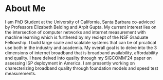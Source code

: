 

About Me
======
I am PhD Student at the University of California, Santa Barbara co-adviced by Professors Elizabeth Belding and Arpit Gupta. My current interest lies on the intersection of computer networks and internet measurement with machine learning which is furthered by my reciept of the NSF Graduate Fellowship. I build large scale and scalable systems that can be of prcatical use both in the industry and academia. My overall goal is to delve into the 3 dimensions of internet broadband that is broadband availability, affordability and quality. I have delved into quality through my SIGCOMM'24 paper on assessing ISP deployment in America. I am presently working on charecterizing broadband quality through foundation models and speed test measurements. 


